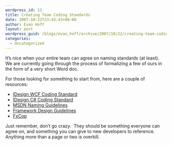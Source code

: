 ```yaml
---
wordpress_id: 11
title: Creating Team Coding Standards
date: 2007-10-22T23:43:43+00:00
author: Evan Hoff
layout: post
wordpress_guid: /blogs/evan_hoff/archive/2007/10/22/creating-team-coding-standards.aspx
categories:
  - Uncategorized
---
```

It&#8217;s nice when your entire team can agree on naming standards (at least).&nbsp; We are currently going through the process of formalizing a few of ours in the form of&nbsp;a very short Word doc.

For those looking for something to start from, here are a couple of resources:

  * <a href="http://www.idesign.net/idesign/download/IDesign%20WCF%20Coding%20Standard.zip" target="_blank">IDesign WCF Coding Standard</a>
  * <a href="http://www.idesign.net/idesign/download/IDesign%20CSharp%20Coding%20Standard.zip" target="_blank">IDesign C# Coding Standard</a>
  * <a href="http://msdn2.microsoft.com/en-us/library/xzf533w0(VS.71).aspx" target="_blank">MSDN Naming Guidelines</a>
  * <a href="http://www.amazon.com/Framework-Design-Guidelines-Conventions-Development/dp/0321246756" target="_blank">Framework Design Guidelines</a>
  * <a href="http://www.gotdotnet.com/Team/FxCop/" target="_blank">FxCop</a>

Just remember, don&#8217;t go crazy.&nbsp; They should be something everyone can agree on, and something you can give to new developers to reference.&nbsp; Anything more than a page or two is overkill.